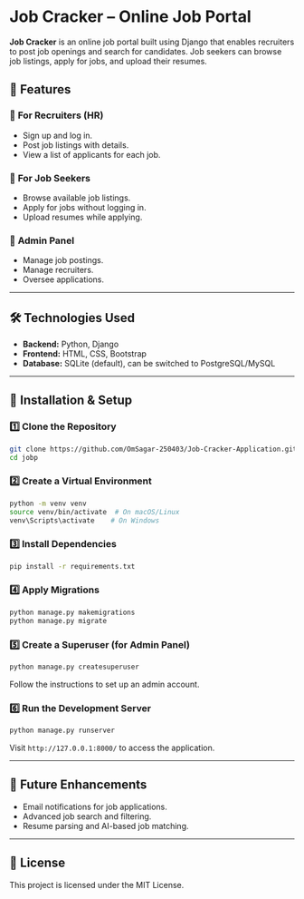 # Job Cracker – Online Job Portal

**Job Cracker** is an online job portal built using Django that enables recruiters to post job openings and search for candidates. Job seekers can browse job listings, apply for jobs, and upload their resumes.

## 🚀 Features

### 🔹 **For Recruiters (HR)**
- Sign up and log in.
- Post job listings with details.
- View a list of applicants for each job.

### 🔹 **For Job Seekers**
- Browse available job listings.
- Apply for jobs without logging in.
- Upload resumes while applying.

### 🔹 **Admin Panel**
- Manage job postings.
- Manage recruiters.
- Oversee applications.

---

## 🛠 Technologies Used
- **Backend:** Python, Django
- **Frontend:** HTML, CSS, Bootstrap
- **Database:** SQLite (default), can be switched to PostgreSQL/MySQL

---

## 📌 Installation & Setup

### 1️⃣ Clone the Repository
```bash
git clone https://github.com/OmSagar-250403/Job-Cracker-Application.git
cd jobp
```

### 2️⃣ Create a Virtual Environment
```bash
python -m venv venv
source venv/bin/activate  # On macOS/Linux
venv\Scripts\activate    # On Windows
```

### 3️⃣ Install Dependencies
```bash
pip install -r requirements.txt
```

### 4️⃣ Apply Migrations
```bash
python manage.py makemigrations
python manage.py migrate
```

### 5️⃣ Create a Superuser (for Admin Panel)
```bash
python manage.py createsuperuser
```
Follow the instructions to set up an admin account.

### 6️⃣ Run the Development Server
```bash
python manage.py runserver
```
Visit `http://127.0.0.1:8000/` to access the application.

---

## 🎯 Future Enhancements
- Email notifications for job applications.
- Advanced job search and filtering.
- Resume parsing and AI-based job matching.

---

## 📄 License
This project is licensed under the MIT License.
